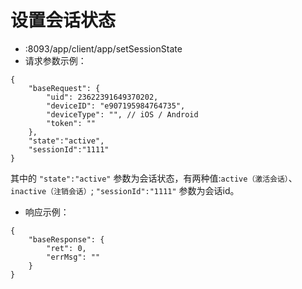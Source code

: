 # 设置会话状态

* :8093/app/client/app/setSessionState
* 请求参数示例：
````
{
	"baseRequest": {
		"uid": 23622391649370202,
		"deviceID": "e907195984764735",
        "deviceType": "", // iOS / Android
        "token": ""
	},
    "state":"active",
    "sessionId":"1111"
}
````
其中的 ````"state":"active"```` 参数为会话状态，有两种值:````active（激活会话）````、 ````inactive（注销会话）````;
````"sessionId":"1111"```` 参数为会话id。

* 响应示例：
````
{
    "baseResponse": {
        "ret": 0,
        "errMsg": ""
    }
}
````
